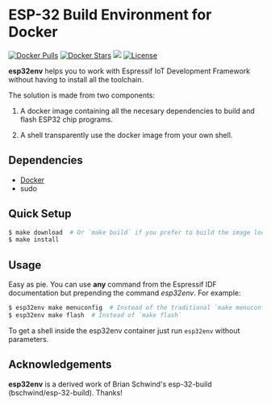 ESP-32 Build Environment for Docker
===================================

[![Docker Pulls](https://img.shields.io/docker/pulls/nilp0inter/esp32env.svg)](https://hub.docker.com/r/nilp0inter/esp32env/) [![Docker Stars](https://img.shields.io/docker/stars/nilp0inter/esp32env.svg)](https://hub.docker.com/r/nilp0inter/esp32env/) [![](https://images.microbadger.com/badges/image/nilp0inter/esp32env.svg)](https://microbadger.com/images/nilp0inter/esp32env "Get your own image badge on microbadger.com") [![License](https://img.shields.io/badge/license-MIT-blue.svg?style=flat)](https://github.com/nilp0inter/esp32env/blob/master/LICENSE)

**esp32env** helps you to work with Espressif IoT Development Framework without
having to install all the toolchain.

The solution is made from two components:

1. A docker image containing all the necesary dependencies to build and flash
ESP32 chip programs.

2. A shell transparently use the docker image from your own shell.


Dependencies
------------
- [Docker](https://www.docker.com/products/docker-toolbox)
- sudo


Quick Setup
-----------

```bash
$ make download  # Or `make build` if you prefer to build the image locally
$ make install
```


Usage
-----

Easy as pie. You can use **any** command from the Espressif IDF documentation
but prepending the command *esp32env*. For example:

```bash
$ esp32env make menuconfig  # Instead of the traditional `make menuconfig`
$ esp32env make flash  # Instead of `make flash`
```

To get a shell inside the esp32env container just run `esp32env` without
parameters.


Acknowledgements
----------------

**esp32env** is a derived work of Brian Schwind's esp-32-build
(bschwind/esp-32-build). Thanks!
